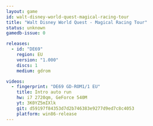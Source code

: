 ```yaml
---
layout: game
id: walt-disney-world-quest-magical-racing-tour
title: "Walt Disney World Quest - Magical Racing Tour"
status: unknown
gamedb-issue: 0

releases:
  - id: "DE69"
    region: EU
    version: "1.000"
    discs: 1
    medium: gdrom

videos:
  - fingerprint: "DE69 GD-ROM1/1 EU"
    title: Intro auto run
    hw: i7 2720qm, GeForce 540M
    yt: 3K0YZ5mIXlk
    git: d59197f84353d7d2b746383e9277d9ed7c8c4053
    platform: win86-release
---
```

